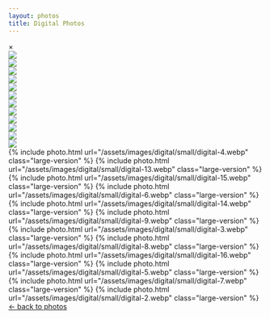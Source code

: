 ```yaml
---
layout: photos
title: Digital Photos
---
```


<div id="myModal" class="modal">
  <span class="close" onclick="closeModal()">&times;</span>
  <div class="modal-content">
    <div class="mySlides">
      <img src="{{ '/assets/images/digital/digital-4.webp' | relative_url }}" class="modal-image-vertical">
    </div>
    <div class="mySlides">
      <img src="{{ '/assets/images/digital/digital-14.webp' | relative_url }}" class="modal-image-horizontal">
    </div>
    <div class="mySlides">
      <img src="{{ '/assets/images/digital/digital-16.webp' | relative_url }}" class="modal-image-vertical">
    </div>
    <div class="mySlides">
      <img src="{{ '/assets/images/digital/digital-13.webp' | relative_url }}" class="modal-image-horizontal">
    </div>
    <div class="mySlides">
      <img src="{{ '/assets/images/digital/digital-9.webp' | relative_url }}" class="modal-image-vertical">
    </div>
    <div class="mySlides">
      <img src="{{ '/assets/images/digital/digital-5.webp' | relative_url }}" class="modal-image-horizontal">
    </div>
    <div class="mySlides">
      <img src="{{ '/assets/images/digital/digital-15.webp' | relative_url }}" class="modal-image-vertical">
    </div>
    <div class="mySlides">
      <img src="{{ '/assets/images/digital/digital-3.webp' | relative_url }}" class="modal-image-horizontal">
    </div>
    <div class="mySlides">
      <img src="{{ '/assets/images/digital/digital-7.webp' | relative_url }}" class="modal-image-vertical">
    </div>
    <div class="mySlides">
      <img src="{{ '/assets/images/digital/digital-6.webp' | relative_url }}" class="modal-image-horizontal">
    </div>
    <div class="mySlides">
      <img src="{{ '/assets/images/digital/digital-8.webp' | relative_url }}" class="modal-image-vertical">
    </div>
    <div class="mySlides">
      <img src="{{ '/assets/images/digital/digital-2.webp' | relative_url }}" class="modal-image-horizontal">
    </div>
  </div>
</div>

<div class="photoswipe-gallery">
	<div class="row">
	<div class="column">
			{% include photo.html
			url="/assets/images/digital/small/digital-4.webp"
			class="large-version"
			%}
			{% include photo.html
			url="/assets/images/digital/small/digital-13.webp"
			class="large-version"
			%}
			{% include photo.html
			url="/assets/images/digital/small/digital-15.webp"
			class="large-version"
			%}
			{% include photo.html
			url="/assets/images/digital/small/digital-6.webp"
			class="large-version"
			%}
	</div>
	<div class="column">
		{% include photo.html
		url="/assets/images/digital/small/digital-14.webp"
		class="large-version"
		%}
		{% include photo.html
			url="/assets/images/digital/small/digital-9.webp"
			class="large-version"
		%}
		{% include photo.html
			url="/assets/images/digital/small/digital-3.webp"
			class="large-version"
		%}
		{% include photo.html
			url="/assets/images/digital/small/digital-8.webp"
			class="large-version"
		%}
	</div>
	<div class="column">
		{% include photo.html
		url="/assets/images/digital/small/digital-16.webp"
		class="large-version"
		%}
		{% include photo.html
			url="/assets/images/digital/small/digital-5.webp"
			class="large-version"
		%}
		{% include photo.html
			url="/assets/images/digital/small/digital-7.webp"
			class="large-version"
		%}
		{% include photo.html
			url="/assets/images/digital/small/digital-2.webp"
			class="large-version"
		%}
	</div>
</div>

<div class="photos-back">
  <a href="{{ '/photos' | relative_url }}">← back to photos</a>
</div>
